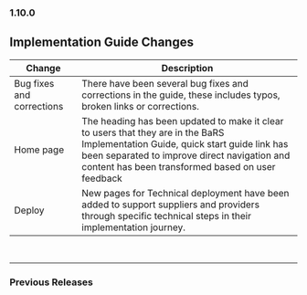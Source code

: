 ### 1.10.0

## Implementation Guide Changes

| Change                                | Description                                                                                             |
|---------------------------------------|---------------------------------------------------------------------------------------------------------|
| Bug fixes and corrections  |There have been several bug fixes and corrections in the guide, these includes typos, broken links or corrections.|
| Home page  |The heading has been updated to make it clear to users that they are in the BaRS Implementation Guide, quick start guide link has been separated to improve direct navigation and content has been transformed based on user feedback|
| Deploy |New pages for Technical deployment have been added to support suppliers and providers through specific technical steps in their implementation journey.

<br>
<hr>

### Previous Releases
